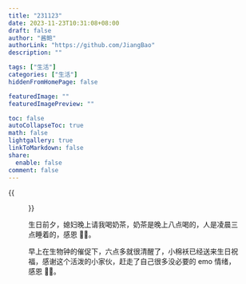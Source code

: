 ```yaml
---
title: "231123"
date: 2023-11-23T10:31:08+08:00
draft: false
author: "酱鲍"
authorLink: "https://github.com/JiangBao"
description: ""

tags: ["生活"]
categories: ["生活"]
hiddenFromHomePage: false

featuredImage: ""
featuredImagePreview: ""

toc: false
autoCollapseToc: true
math: false
lightgallery: true
linkToMarkdown: false
share:
  enable: false
comment: false
---
```


<!--more-->
{{<figure src="https://jiangbao-1258001083.cos.ap-shanghai.myqcloud.com/202311112671.jpg">}}

生日前夕，媳妇晚上请我喝奶茶，奶茶是晚上八点喝的，人是凌晨三点睡着的，感恩 🙏🏻。

早上在生物钟的催促下，六点多就很清醒了，小棉袄已经送来生日祝福，感谢这个活泼的小家伙，赶走了自己很多没必要的 emo 情绪，感恩 🙏🏻。
